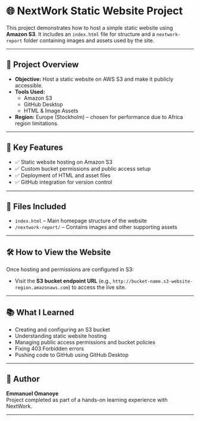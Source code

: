 # 🌐 NextWork Static Website Project

This project demonstrates how to host a simple static website using **Amazon S3**. It includes an `index.html` file for structure and a `nextwork-report` folder containing images and assets used by the site.

---

## 🚀 Project Overview

- **Objective:** Host a static website on AWS S3 and make it publicly accessible.
- **Tools Used:**  
  - Amazon S3  
  - GitHub Desktop  
  - HTML & Image Assets  
- **Region:** Europe (Stockholm) – chosen for performance due to Africa region limitations.

---

## 🧩 Key Features

- ✅ Static website hosting on Amazon S3  
- ✅ Custom bucket permissions and public access setup  
- ✅ Deployment of HTML and asset files  
- ✅ GitHub integration for version control

---

## 📝 Files Included

- `index.html` – Main homepage structure of the website  
- `/nextwork-report/` – Contains images and other supporting assets  

---

## 🛠 How to View the Website

Once hosting and permissions are configured in S3:
- Visit the **S3 bucket endpoint URL** (e.g., `http://bucket-name.s3-website-region.amazonaws.com`) to access the live site.

---

## 📚 What I Learned

- Creating and configuring an S3 bucket  
- Understanding static website hosting  
- Managing public access permissions and bucket policies  
- Fixing 403 Forbidden errors  
- Pushing code to GitHub using GitHub Desktop  

---

## 👤 Author

**Emmanuel Omanoye**  
Project completed as part of a hands-on learning experience with NextWork.

---

